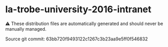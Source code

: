 # la-trobe-university-2016-intranet

:warning: These distribution files are automatically generated and should never be manually managed.

Source git commit: 63bb720f9493122c1267c3b23aa9e5ff0f546832
